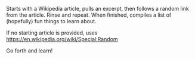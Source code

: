 Starts with a Wikipedia article, pulls an excerpt, then follows a random link from the article. Rinse and repeat. When finished, compiles a list of (hopefully) fun things to learn about.

If no starting article is provided, uses https://en.wikipedia.org/wiki/Special:Random

Go forth and learn!